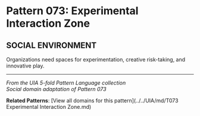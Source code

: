 # Pattern 073: Experimental Interaction Zone

## SOCIAL ENVIRONMENT

Organizations need spaces for experimentation, creative risk-taking, and innovative play.

---

*From the UIA 5-fold Pattern Language collection*  
*Social domain adaptation of Pattern 073*

**Related Patterns**: [View all domains for this pattern](../../UIA/md/T073 Experimental Interaction Zone.md)